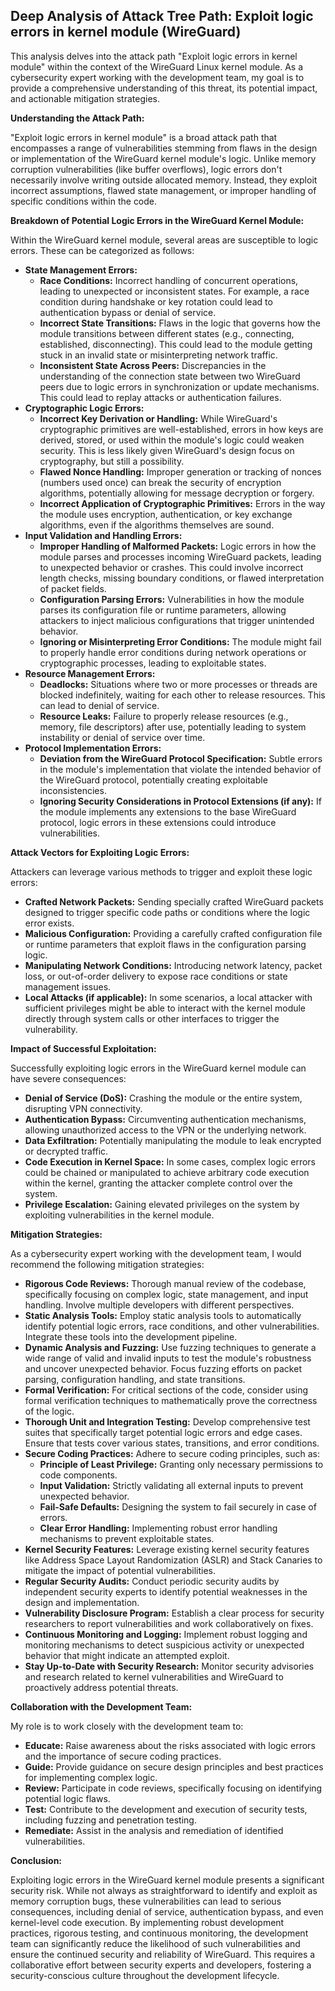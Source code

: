 ## Deep Analysis of Attack Tree Path: Exploit logic errors in kernel module (WireGuard)

This analysis delves into the attack path "Exploit logic errors in kernel module" within the context of the WireGuard Linux kernel module. As a cybersecurity expert working with the development team, my goal is to provide a comprehensive understanding of this threat, its potential impact, and actionable mitigation strategies.

**Understanding the Attack Path:**

"Exploit logic errors in kernel module" is a broad attack path that encompasses a range of vulnerabilities stemming from flaws in the design or implementation of the WireGuard kernel module's logic. Unlike memory corruption vulnerabilities (like buffer overflows), logic errors don't necessarily involve writing outside allocated memory. Instead, they exploit incorrect assumptions, flawed state management, or improper handling of specific conditions within the code.

**Breakdown of Potential Logic Errors in the WireGuard Kernel Module:**

Within the WireGuard kernel module, several areas are susceptible to logic errors. These can be categorized as follows:

* **State Management Errors:**
    * **Race Conditions:**  Incorrect handling of concurrent operations, leading to unexpected or inconsistent states. For example, a race condition during handshake or key rotation could lead to authentication bypass or denial of service.
    * **Incorrect State Transitions:**  Flaws in the logic that governs how the module transitions between different states (e.g., connecting, established, disconnecting). This could lead to the module getting stuck in an invalid state or misinterpreting network traffic.
    * **Inconsistent State Across Peers:**  Discrepancies in the understanding of the connection state between two WireGuard peers due to logic errors in synchronization or update mechanisms. This could lead to replay attacks or authentication failures.
* **Cryptographic Logic Errors:**
    * **Incorrect Key Derivation or Handling:**  While WireGuard's cryptographic primitives are well-established, errors in how keys are derived, stored, or used within the module's logic could weaken security. This is less likely given WireGuard's design focus on cryptography, but still a possibility.
    * **Flawed Nonce Handling:**  Improper generation or tracking of nonces (numbers used once) can break the security of encryption algorithms, potentially allowing for message decryption or forgery.
    * **Incorrect Application of Cryptographic Primitives:**  Errors in the way the module uses encryption, authentication, or key exchange algorithms, even if the algorithms themselves are sound.
* **Input Validation and Handling Errors:**
    * **Improper Handling of Malformed Packets:**  Logic errors in how the module parses and processes incoming WireGuard packets, leading to unexpected behavior or crashes. This could involve incorrect length checks, missing boundary conditions, or flawed interpretation of packet fields.
    * **Configuration Parsing Errors:**  Vulnerabilities in how the module parses its configuration file or runtime parameters, allowing attackers to inject malicious configurations that trigger unintended behavior.
    * **Ignoring or Misinterpreting Error Conditions:**  The module might fail to properly handle error conditions during network operations or cryptographic processes, leading to exploitable states.
* **Resource Management Errors:**
    * **Deadlocks:**  Situations where two or more processes or threads are blocked indefinitely, waiting for each other to release resources. This can lead to denial of service.
    * **Resource Leaks:**  Failure to properly release resources (e.g., memory, file descriptors) after use, potentially leading to system instability or denial of service over time.
* **Protocol Implementation Errors:**
    * **Deviation from the WireGuard Protocol Specification:**  Subtle errors in the module's implementation that violate the intended behavior of the WireGuard protocol, potentially creating exploitable inconsistencies.
    * **Ignoring Security Considerations in Protocol Extensions (if any):**  If the module implements any extensions to the base WireGuard protocol, logic errors in these extensions could introduce vulnerabilities.

**Attack Vectors for Exploiting Logic Errors:**

Attackers can leverage various methods to trigger and exploit these logic errors:

* **Crafted Network Packets:**  Sending specially crafted WireGuard packets designed to trigger specific code paths or conditions where the logic error exists.
* **Malicious Configuration:**  Providing a carefully crafted configuration file or runtime parameters that exploit flaws in the configuration parsing logic.
* **Manipulating Network Conditions:**  Introducing network latency, packet loss, or out-of-order delivery to expose race conditions or state management issues.
* **Local Attacks (if applicable):**  In some scenarios, a local attacker with sufficient privileges might be able to interact with the kernel module directly through system calls or other interfaces to trigger the vulnerability.

**Impact of Successful Exploitation:**

Successfully exploiting logic errors in the WireGuard kernel module can have severe consequences:

* **Denial of Service (DoS):**  Crashing the module or the entire system, disrupting VPN connectivity.
* **Authentication Bypass:**  Circumventing authentication mechanisms, allowing unauthorized access to the VPN or the underlying network.
* **Data Exfiltration:**  Potentially manipulating the module to leak encrypted or decrypted traffic.
* **Code Execution in Kernel Space:**  In some cases, complex logic errors could be chained or manipulated to achieve arbitrary code execution within the kernel, granting the attacker complete control over the system.
* **Privilege Escalation:**  Gaining elevated privileges on the system by exploiting vulnerabilities in the kernel module.

**Mitigation Strategies:**

As a cybersecurity expert working with the development team, I would recommend the following mitigation strategies:

* **Rigorous Code Reviews:**  Thorough manual review of the codebase, specifically focusing on complex logic, state management, and input handling. Involve multiple developers with different perspectives.
* **Static Analysis Tools:**  Employ static analysis tools to automatically identify potential logic errors, race conditions, and other vulnerabilities. Integrate these tools into the development pipeline.
* **Dynamic Analysis and Fuzzing:**  Use fuzzing techniques to generate a wide range of valid and invalid inputs to test the module's robustness and uncover unexpected behavior. Focus fuzzing efforts on packet parsing, configuration handling, and state transitions.
* **Formal Verification:**  For critical sections of the code, consider using formal verification techniques to mathematically prove the correctness of the logic.
* **Thorough Unit and Integration Testing:**  Develop comprehensive test suites that specifically target potential logic errors and edge cases. Ensure that tests cover various states, transitions, and error conditions.
* **Secure Coding Practices:**  Adhere to secure coding principles, such as:
    * **Principle of Least Privilege:**  Granting only necessary permissions to code components.
    * **Input Validation:**  Strictly validating all external inputs to prevent unexpected behavior.
    * **Fail-Safe Defaults:**  Designing the system to fail securely in case of errors.
    * **Clear Error Handling:**  Implementing robust error handling mechanisms to prevent exploitable states.
* **Kernel Security Features:**  Leverage existing kernel security features like Address Space Layout Randomization (ASLR) and Stack Canaries to mitigate the impact of potential vulnerabilities.
* **Regular Security Audits:**  Conduct periodic security audits by independent security experts to identify potential weaknesses in the design and implementation.
* **Vulnerability Disclosure Program:**  Establish a clear process for security researchers to report vulnerabilities and work collaboratively on fixes.
* **Continuous Monitoring and Logging:**  Implement robust logging and monitoring mechanisms to detect suspicious activity or unexpected behavior that might indicate an attempted exploit.
* **Stay Up-to-Date with Security Research:**  Monitor security advisories and research related to kernel vulnerabilities and WireGuard to proactively address potential threats.

**Collaboration with the Development Team:**

My role is to work closely with the development team to:

* **Educate:**  Raise awareness about the risks associated with logic errors and the importance of secure coding practices.
* **Guide:**  Provide guidance on secure design principles and best practices for implementing complex logic.
* **Review:**  Participate in code reviews, specifically focusing on identifying potential logic flaws.
* **Test:**  Contribute to the development and execution of security tests, including fuzzing and penetration testing.
* **Remediate:**  Assist in the analysis and remediation of identified vulnerabilities.

**Conclusion:**

Exploiting logic errors in the WireGuard kernel module presents a significant security risk. While not always as straightforward to identify and exploit as memory corruption bugs, these vulnerabilities can lead to serious consequences, including denial of service, authentication bypass, and even kernel-level code execution. By implementing robust development practices, rigorous testing, and continuous monitoring, the development team can significantly reduce the likelihood of such vulnerabilities and ensure the continued security and reliability of WireGuard. This requires a collaborative effort between security experts and developers, fostering a security-conscious culture throughout the development lifecycle.

